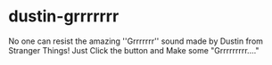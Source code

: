 # dustin-grrrrrrr
No one can resist the amazing ''Grrrrrrr'' sound made by Dustin from Stranger Things! Just Click the button and Make some "Grrrrrrrrr...."
